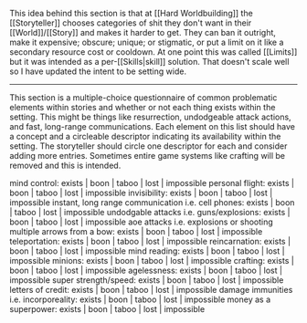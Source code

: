This idea behind this section is that at [[Hard Worldbuilding]] the [[Storyteller]] chooses categories of  shit they don't want in their [[World]]/[[Story]] and makes it harder to get. They can ban it outright, make it expensive; obscure; unique; or stigmatic, or put a limit on it like a secondary resource cost or cooldown. At one point this was called [[Limits]] but it was intended as a per-[[Skills|skill]] solution. That doesn't scale well so I have updated the intent to be setting wide.

---

This section is a multiple-choice questionnaire of common problematic elements within stories and whether or not each thing exists within the setting. This might be things like resurrection, undodgeable attack actions, and fast, long-range communications. Each element on this list should have a concept and a circleable descriptor indicating its availability within the setting. The storyteller should circle one descriptor for each and consider adding more entries. Sometimes entire game systems like crafting will be removed and this is intended.

mind control: exists | boon | taboo | lost | impossible
personal flight: exists | boon | taboo | lost | impossible
invisibility: exists | boon | taboo | lost | impossible
instant, long range communication i.e. cell phones: exists | boon | taboo | lost | impossible
undodgable attacks i.e. guns/explosions: exists | boon | taboo | lost | impossible
aoe attacks i.e. explosions or shooting multiple arrows from a bow: exists | boon | taboo | lost | impossible
teleportation: exists | boon | taboo | lost | impossible
reincarnation: exists | boon | taboo | lost | impossible
mind reading: exists | boon | taboo | lost | impossible
minions: exists | boon | taboo | lost | impossible
crafting: exists | boon | taboo | lost | impossible
agelessness: exists | boon | taboo | lost | impossible
super strength/speed: exists | boon | taboo | lost | impossible
letters of credit: exists | boon | taboo | lost | impossible
damage immunities i.e. incorporeality: exists | boon | taboo | lost | impossible
money as a superpower: exists | boon | taboo | lost | impossible